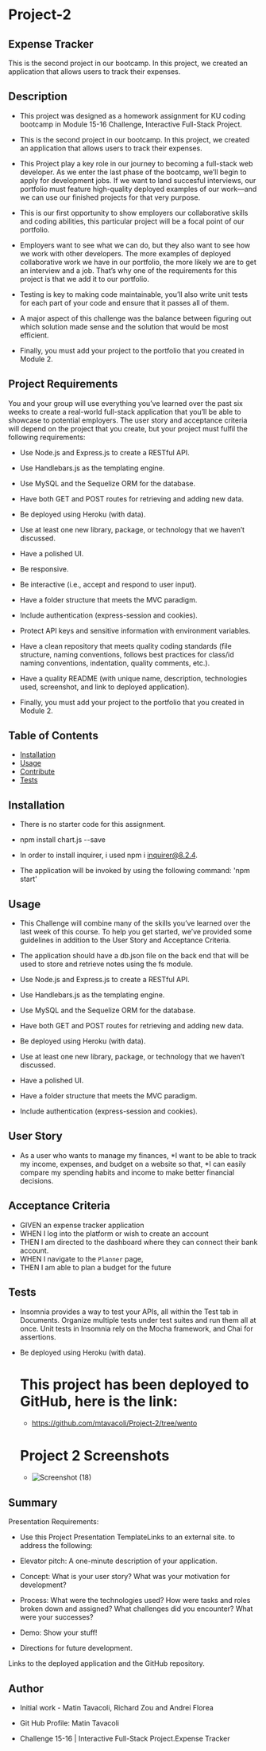 # Project-2

## Expense Tracker

This is the second project in our bootcamp. In this project, we created an application that allows users to track their expenses.


 ## Description 

- This project was designed as a homework assignment for KU coding bootcamp in Module 15-16 Challenge, Interactive Full-Stack Project.

- This is the second project in our bootcamp. In this project, we created an application that allows users to track their expenses.

- This Project play a key role in our journey to becoming a full-stack web developer. As we enter the last phase of the bootcamp, we’ll begin to apply for development jobs. If we want to land succesful interviews, our portfolio must feature high-quality deployed examples of our work—and we can use our finished projects for that very purpose.

- This is our first opportunity to show employers our collaborative skills and coding abilities, this particular project will be a focal point of our portfolio. 

- Employers want to see what we can do, but they also want to see how we work with other developers. The more examples of deployed collaborative work we have in our portfolio, the more likely we are to get an interview and a job. That’s why one of the requirements for this project is that we add it to our portfolio.

- Testing is key to making code maintainable, you’ll also write unit tests for each part of your code and ensure that it passes all of them.

- A major aspect of this challenge was the balance between figuring out which solution made sense and the solution that would be most efficient.

- Finally, you must add your project to the portfolio that you created in Module 2.



## Project Requirements


You and your group will use everything you’ve learned over the past six weeks to create a real-world full-stack application that you’ll be able to showcase to potential employers. The user story and acceptance criteria will depend on the project that you create, but your project must fulfil the following requirements:

* Use Node.js and Express.js to create a RESTful API.

* Use Handlebars.js as the templating engine.

* Use MySQL and the Sequelize ORM for the database.

* Have both GET and POST routes for retrieving and adding new data.

* Be deployed using Heroku (with data).

* Use at least one new library, package, or technology that we haven’t discussed.

* Have a polished UI.

* Be responsive.

* Be interactive (i.e., accept and respond to user input).

* Have a folder structure that meets the MVC paradigm.

* Include authentication (express-session and cookies).

* Protect API keys and sensitive information with environment variables.

* Have a clean repository that meets quality coding standards (file structure, naming conventions, follows best practices for class/id naming conventions, indentation, quality comments, etc.).

* Have a quality README (with unique name, description, technologies used, screenshot, and link to deployed application).


* Finally, you must add your project to the portfolio that you created in Module 2.
 
 
 ## Table of Contents

  - [Installation](#installation)
  - [Usage](#usage)
  - [Contribute](#contribute)
  - [Tests](#tests)
 
 
 
 ## Installation

  -  There is no starter code for this assignment.

  - npm install chart.js --save

  - In order to install inquirer, i used npm i inquirer@8.2.4.

  - The application will be invoked by using the following command: 'npm start'


## Usage

  - This Challenge will combine many of the skills you’ve learned over the last week of this course. To help you get started, we’ve provided some guidelines in addition to the User Story and Acceptance Criteria.

  - The application should have a db.json file on the back end that will be used to store and retrieve notes using the fs module.

  - Use Node.js and Express.js to create a RESTful API.

  - Use Handlebars.js as the templating engine.

  - Use MySQL and the Sequelize ORM for the database.

  - Have both GET and POST routes for retrieving and adding new data.

  - Be deployed using Heroku (with data).

  - Use at least one new library, package, or technology that we haven’t discussed.

  - Have a polished UI.

  - Have a folder structure that meets the MVC paradigm.

  - Include authentication (express-session and cookies).

  
      

## User Story


* As a user who wants to manage my finances,
*I want to be able to track my income, expenses, and budget on a website so that,
*I can easily compare my spending habits and income to make better financial decisions.


## Acceptance Criteria


* GIVEN an expense tracker application
* WHEN I log into the platform or wish to create an account
* THEN I am directed to the dashboard where they can connect their bank account.
* WHEN I navigate to the `Planner` page,
* THEN I am able to plan a budget for the future


## Tests

- Insomnia provides a way to test your APIs, all within the Test tab in Documents. Organize multiple tests under test suites and run them all at once. Unit tests in Insomnia rely on the Mocha framework, and Chai for assertions.

- Be deployed using Heroku (with data).


 

  # This project has been deployed to GitHub, here is the link:


  * https://github.com/mtavacoli/Project-2/tree/wento
  
  # Project 2 Screenshots
  
  * ![Screenshot (18)](https://user-images.githubusercontent.com/70625665/228738822-9bd528dc-a78b-4079-a7c5-eb5c5bcb6dba.png)




## Summary

Presentation Requirements:

- Use this Project Presentation TemplateLinks to an external site. to address the following:

- Elevator pitch: A one-minute description of your application.

- Concept: What is your user story? What was your motivation for development?

- Process: What were the technologies used? How were tasks and roles broken down and assigned? What challenges did you encounter? What were your successes?

- Demo: Show your stuff!

 - Directions for future development.

Links to the deployed application and the GitHub repository.



## Author


 *  Initial work - Matin Tavacoli, Richard Zou and Andrei Florea
 
 * Git Hub Profile: Matin Tavacoli
 
 * Challenge 15-16 |  Interactive Full-Stack Project.Expense Tracker



